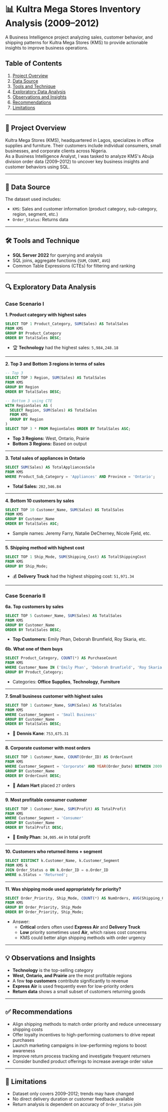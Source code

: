 # 📊 Kultra Mega Stores Inventory Analysis (2009–2012)

A Business Intelligence project analyzing sales, customer behavior, and shipping patterns for Kultra Mega Stores (KMS) to provide actionable insights to improve business operations.

## Table of Contents
1. [Project Overview](#project-overview)  
2. [Data Source](#data-source)  
3. [Tools and Technique](#tools-and-technique)  
4. [Exploratory Data Analysis](#exploratory-data-analysis)  
5. [Observations and Insights](#observations-and-insights)  
6. [Recommendations](#recommendations)  
7. [Limitations](#limitations)  

---

## 📁 Project Overview
Kultra Mega Stores (KMS), headquartered in Lagos, specializes in office supplies and furniture. Their customers include individual consumers, small businesses, and corporate clients across Nigeria.  
As a Business Intelligence Analyst, I was tasked to analyze KMS's Abuja division order data (2009–2012) to uncover key business insights and customer behaviors using SQL.

---

## 📂 Data Source
The dataset used includes:
- `KMS`: Sales and customer information (product category, sub-category, region, segment, etc.)
- `Order_Status`: Returns data
  

---

## 🛠️ Tools and Technique
- **SQL Server 2022** for querying and analysis  
- SQL joins, aggregate functions (`SUM`, `COUNT`, `AVG`)  
- Common Table Expressions (CTEs) for filtering and ranking  

---

## 🔍 Exploratory Data Analysis

### Case Scenario I

**1. Product category with highest sales**
```sql
SELECT TOP 1 Product_Category, SUM(Sales) AS TotalSales 
FROM KMS 
GROUP BY Product_Category 
ORDER BY TotalSales DESC;
```
- 🏆 **Technology** had the highest sales: `5,984,248.18`

---

**2. Top 3 and Bottom 3 regions in terms of sales**
```sql
-- Top 3
SELECT TOP 3 Region, SUM(Sales) AS TotalSales 
FROM KMS 
GROUP BY Region 
ORDER BY TotalSales DESC;

-- Bottom 3 using CTE
WITH RegionSales AS (
  SELECT Region, SUM(Sales) AS TotalSales 
  FROM KMS 
  GROUP BY Region
)
SELECT TOP 3 * FROM RegionSales ORDER BY TotalSales ASC;
```
- **Top 3 Regions:** West, Ontario, Prairie  
- **Bottom 3 Regions:** Based on output

---

**3. Total sales of appliances in Ontario**
```sql
SELECT SUM(Sales) AS TotalAppliancesSale 
FROM KMS 
WHERE Product_Sub_Category = 'Appliances' AND Province = 'Ontario';
```
- **Total Sales:** `202,346.84`

---

**4. Bottom 10 customers by sales**
```sql
SELECT TOP 10 Customer_Name, SUM(Sales) AS TotalSales 
FROM KMS 
GROUP BY Customer_Name 
ORDER BY TotalSales ASC;
```
- Sample names: Jeremy Farry, Natalie DeCherney, Nicole Fjeld, etc.

---

**5. Shipping method with highest cost**
```sql
SELECT TOP 1 Ship_Mode, SUM(Shipping_Cost) AS TotalShippingCost 
FROM KMS 
GROUP BY Ship_Mode;
```
- 💰 **Delivery Truck** had the highest shipping cost: `51,971.34`

---

### Case Scenario II

**6a. Top customers by sales**
```sql
SELECT TOP 5 Customer_Name, SUM(Sales) AS TotalSales 
FROM KMS 
GROUP BY Customer_Name 
ORDER BY TotalSales DESC;
```
- **Top Customers:** Emily Phan, Deborah Brumfield, Roy Skaria, etc.

**6b. What one of them buys**
```sql
SELECT Product_Category, COUNT(*) AS PurchaseCount 
FROM KMS 
WHERE Customer_Name IN ('Emily Phan', 'Deborah Brumfield', 'Roy Skaria', 'Sylvia Foulston', 'Grant Carroll') 
GROUP BY Product_Category;
```
- Categories: **Office Supplies**, **Technology**, **Furniture**

---

**7. Small business customer with highest sales**
```sql
SELECT TOP 1 Customer_Name, SUM(Sales) AS TotalSales 
FROM KMS 
WHERE Customer_Segment = 'Small Business' 
GROUP BY Customer_Name 
ORDER BY TotalSales DESC;
```
- 🏅 **Dennis Kane**: `753,675.31`

---

**8. Corporate customer with most orders**
```sql
SELECT TOP 1 Customer_Name, COUNT(Order_ID) AS OrderCount 
FROM KMS 
WHERE Customer_Segment = 'Corporate' AND YEAR(Order_Date) BETWEEN 2009 AND 2012 
GROUP BY Customer_Name 
ORDER BY OrderCount DESC;
```
- 🧾 **Adam Hart** placed `27` orders

---

**9. Most profitable consumer customer**
```sql
SELECT TOP 1 Customer_Name, SUM(Profit) AS TotalProfit 
FROM KMS 
WHERE Customer_Segment = 'Consumer' 
GROUP BY Customer_Name 
ORDER BY TotalProfit DESC;
```
- 💼 **Emily Phan**: `34,005.44` in total profit

---

**10. Customers who returned items + segment**
```sql
SELECT DISTINCT k.Customer_Name, k.Customer_Segment 
FROM KMS k 
JOIN Order_Status o ON k.Order_ID = o.Order_ID 
WHERE o.Status = 'Returned';
```

---

**11. Was shipping mode used appropriately for priority?**
```sql
SELECT Order_Priority, Ship_Mode, COUNT(*) AS NumOrders, AVG(Shipping_Cost) AS AvgShippingCost 
FROM KMS 
GROUP BY Order_Priority, Ship_Mode 
ORDER BY Order_Priority, Ship_Mode;
```
- Answer:
  - **Critical** orders often used **Express Air** and **Delivery Truck**
  - **Low** priority sometimes used **Air**, which raises cost concerns
  - KMS could better align shipping methods with order urgency

---

## 💡 Observations and Insights

- **Technology** is the top-selling category  
- **West, Ontario, and Prairie** are the most profitable regions  
- A few **top customers** contribute significantly to revenue  
- **Express Air** is used frequently even for low-priority orders  
- **Return data** shows a small subset of customers returning goods  

---

## ✅ Recommendations

- Align shipping methods to match order priority and reduce unnecessary shipping costs  
- Offer loyalty incentives to high-performing customers to drive repeat purchases  
- Launch marketing campaigns in low-performing regions to boost awareness  
- Improve return process tracking and investigate frequent returners  
- Consider bundled product offerings to increase average order value  

---

## 🚫 Limitations

- Dataset only covers 2009–2012; trends may have changed  
- No direct delivery duration or customer feedback available  
- Return analysis is dependent on accuracy of `Order_Status` join  
